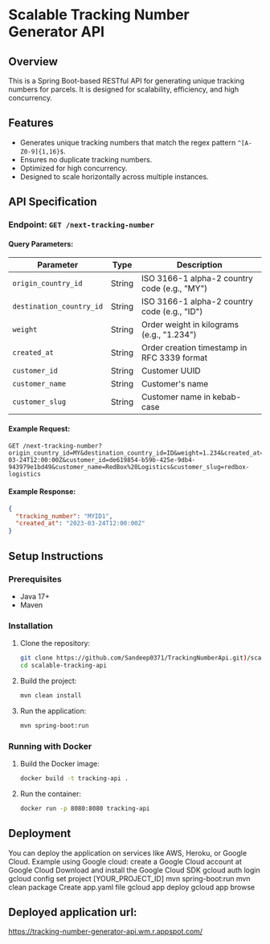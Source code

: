 # Scalable Tracking Number Generator API

## Overview
This is a Spring Boot-based RESTful API for generating unique tracking numbers for parcels. It is designed for scalability, efficiency, and high concurrency.

## Features
- Generates unique tracking numbers that match the regex pattern `^[A-Z0-9]{1,16}$`.
- Ensures no duplicate tracking numbers.
- Optimized for high concurrency.
- Designed to scale horizontally across multiple instances.

## API Specification
### Endpoint: `GET /next-tracking-number`
#### Query Parameters:
| Parameter           | Type   | Description |
|--------------------|--------|-------------|
| `origin_country_id` | String | ISO 3166-1 alpha-2 country code (e.g., "MY") |
| `destination_country_id` | String | ISO 3166-1 alpha-2 country code (e.g., "ID") |
| `weight` | String | Order weight in kilograms (e.g., "1.234") |
| `created_at` | String | Order creation timestamp in RFC 3339 format |
| `customer_id` | String | Customer UUID |
| `customer_name` | String | Customer's name |
| `customer_slug` | String | Customer name in kebab-case |

#### Example Request:
```
GET /next-tracking-number?origin_country_id=MY&destination_country_id=ID&weight=1.234&created_at=2023-03-24T12:00:00Z&customer_id=de619854-b59b-425e-9db4-943979e1bd49&customer_name=RedBox%20Logistics&customer_slug=redbox-logistics
```

#### Example Response:
```json
{
  "tracking_number": "MYID1",
  "created_at": "2023-03-24T12:00:00Z"
}
```

## Setup Instructions
### Prerequisites
- Java 17+
- Maven

### Installation
1. Clone the repository:
   ```sh
   git clone https://github.com/Sandeep0371/TrackingNumberApi.git)/scalable-tracking-api.git
   cd scalable-tracking-api
   ```
2. Build the project:
   ```sh
   mvn clean install
   ```
3. Run the application:
   ```sh
   mvn spring-boot:run
   ```

### Running with Docker
1. Build the Docker image:
   ```sh
   docker build -t tracking-api .
   ```
2. Run the container:
   ```sh
   docker run -p 8080:8080 tracking-api
   ```

## Deployment
You can deploy the application on services like AWS, Heroku, or Google Cloud. Example using Google cloud:
create a Google Cloud account at Google Cloud
Download and install the Google Cloud SDK
gcloud auth login
gcloud config set project [YOUR_PROJECT_ID]
mvn spring-boot:run
mvn clean package
Create app.yaml file
gcloud app deploy
gcloud app browse

## Deployed application url:
https://tracking-number-generator-api.wm.r.appspot.com/
